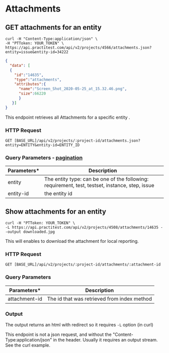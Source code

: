 # Attachments

## GET attachments for an entity
```shell
curl -H "Content-Type:application/json" \
-H "PTToken: YOUR_TOKEN" \
https://api.practitest.com/api/v2/projects/4566/attachments.json?entity=issue&entity-id=34222

```


```json
{
  "data": [
  {
    "id":"14635",
    "type":"attachments",
    "attributes":{
      "name":"Screen_Shot_2020-05-25_at_15.32.46.png",
      "size":66220
      }
   }]
}

```


This endpoint retrieves all Attachments for a specific entity .

### HTTP Request
`GET [BASE_URL]/api/v2/projects/:project-id/attachments.json?entity=ENTITY&entity-id=ENTITY_ID`


### Query Parameters - [pagination](#pagination)

Parameters* | Description |
--------- | ------- |
entity | The entity type: can be one of the following:  requirement, test, testset, instance, step, issue |
entity-id | the entity id |



## Show attachments for an entity
```shell
curl -H "PTToken: YOUR_TOKEN" \
-L https://api.practitest.com/api/v2/projects/4508/attachments/14635 --output downloaded.jpg

```

This will enables to download the attachment for local reporting.

### HTTP Request
`GET [BASE_URL]/api/v2/projects/:project-id/attachments/:attachment-id`

### Query Parameters

Parameters* | Description |
--------- | ------- |
attachment-id | The id that was retrieved from index method |

### Output
The output returns an html with redirect so it requires `-L` option (in curl) 

<aside class="notice">
This endpoint is not a json request, and without the "Content-Type:application/json" in the header. Usually it requires an output stream. See the curl example.
</aside>
